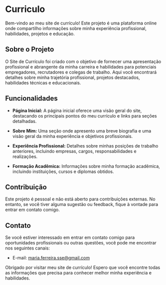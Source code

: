 # Curriculo

Bem-vindo ao meu site de currículo! Este projeto é uma plataforma online onde compartilho informações sobre minha experiência profissional, habilidades, projetos e educação.

## Sobre o Projeto

O Site de Currículo foi criado com o objetivo de fornecer uma apresentação profissional e abrangente da minha carreira e habilidades para potenciais empregadores, recrutadores e colegas de trabalho. Aqui você encontrará detalhes sobre minha trajetória profissional, projetos destacados, habilidades técnicas e educacionais.

## Funcionalidades

- **Página Inicial:** A página inicial oferece uma visão geral do site, destacando os principais pontos do meu currículo e links para seções detalhadas.

- **Sobre Mim:** Uma seção onde apresento uma breve biografia e uma visão geral da minha experiência e objetivos profissionais.

- **Experiência Profissional:** Detalhes sobre minhas posições de trabalho anteriores, incluindo empresas, cargos, responsabilidades e realizações.

- **Formação Acadêmica:** Informações sobre minha formação acadêmica, incluindo instituições, cursos e diplomas obtidos.

## Contribuição

Este projeto é pessoal e não está aberto para contribuições externas. No entanto, se você tiver alguma sugestão ou feedback, fique à vontade para entrar em contato comigo.

## Contato

Se você estiver interessado em entrar em contato comigo para oportunidades profissionais ou outras questões, você pode me encontrar nos seguintes canais:

- E-mail: maria.ferreira.sse@gmail.com

Obrigado por visitar meu site de currículo! Espero que você encontre todas as informações que precisa para conhecer melhor minha experiência e habilidades.
